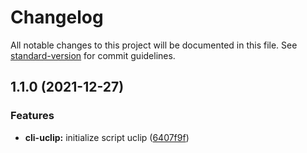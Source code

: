 # Changelog

All notable changes to this project will be documented in this file. See [standard-version](https://github.com/conventional-changelog/standard-version) for commit guidelines.

## 1.1.0 (2021-12-27)


### Features

* **cli-uclip:** initialize script uclip ([6407f9f](https://github.com/JonDotsoy/uclip/commit/6407f9f23401a284ae1da3be88772d0667e79ab3))
